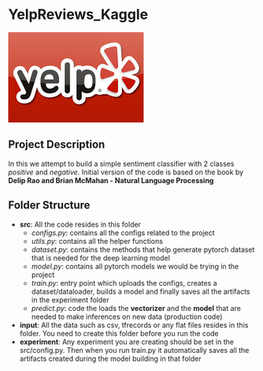 # YelpReviews_Kaggle
![Yelp Reviews](Yelp.jpeg)

## Project Description
In this we attempt to build a simple sentiment classifier with 2 classes *positive* and *negative*. Initial version of the code is based on the book by **Delip Rao and Brian McMahan - Natural Language Processing**

## Folder Structure
- **src**: All the code resides in this folder
  -  *configs.py*: contains all the configs related to the project
  -  *utils.py*: contains all the helper functions
  -  *dataset.py*: contains the methods that help generate pytorch dataset that is needed for the deep learning model
  -  *model.py*: contains all pytorch models we would be trying in the project
  -  *train.py*: entry point which uploads the configs, creates a dataset/dataloader, builds a model and finally saves all the artifacts in the experiment folder
  -  *predict.py*: code the loads the **vectorizer** and the **model** that are needed to make inferences on new data (production code)
- **input**: All the data such as csv, tfrecords or any flat files resides in this folder. You need to create this folder before you run the code
- **experiment**: Any experiment you are creating should be set in the src/config.py. Then when you run train.py it automatically saves all the artifacts created during the model building in that folder
